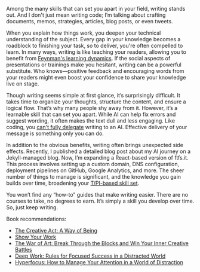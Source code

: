 Among the many skills that can set you apart in your field, writing stands out. And I don't just mean writing code; I’m talking about crafting documents, memos, strategies, articles, blog posts, or even tweets.

When you explain how things work, you deepen your technical understanding of the subject. Every gap in your knowledge becomes a roadblock to finishing your task, so to deliver, you're often compelled to learn. In many ways, writing is like teaching your readers, allowing you to benefit from [Feynman's learning dynamics](https://www.ftfs.it/tips/feynman-technique). If the social aspects of presentations or trainings make you hesitant, writing can be a powerful substitute. Who knows—positive feedback and encouraging words from your readers might even boost your confidence to share your knowledge live on stage.

Though writing seems simple at first glance, it’s surprisingly difficult. It takes time to organize your thoughts, structure the content, and ensure a logical flow. That’s why many people shy away from it. However, it’s a learnable skill that can set you apart. While AI can help fix errors and suggest wording, it often makes the text dull and less engaging. Like coding, you [can't fully delegate](https://www.awesome-testing.com/2024/09/the-rise-of-ai-driven-development) writing to an AI. Effective delivery of your message is something only you can do.

In addition to the obvious benefits, writing often brings unexpected side effects. Recently, I published a detailed blog post about my AI journey on a Jekyll-managed blog. Now, I’m expanding a React-based version of ftfs.it. This process involves setting up a custom domain, DNS configuration, deployment pipelines on GitHub, Google Analytics, and more. The sheer number of things to manage is significant, and the knowledge you gain builds over time, broadening your [T/PI-based skill set](https://www.ftfs.it/tips/t-(pi)-model).

You won’t find any “how-to” guides that make writing easier. There are no courses to take, no degrees to earn. It’s simply a skill you develop over time. So, just keep writing.

Book recommendations:
- [The Creative Act: A Way of Being](https://amzn.to/4haMTrC)
- [Show Your Work](https://amzn.to/3A5imuy)
- [The War of Art: Break Through the Blocks and Win Your Inner Creative Battles](https://amzn.to/48h44nu)
- [Deep Work: Rules for Focused Success in a Distracted World](https://amzn.to/4ha0Vtw)
- [Hyperfocus: How to Manage Your Attention in a World of Distraction](https://amzn.to/4ha11RU)
